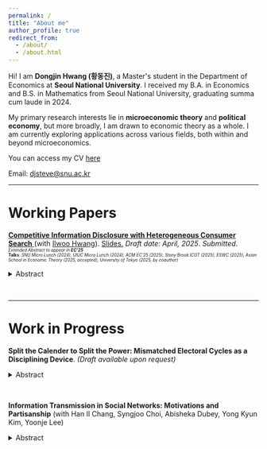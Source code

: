 ```yaml
---
permalink: /
title: "About me"
author_profile: true
redirect_from: 
  - /about/
  - /about.html
---
```


Hi! I am **Dongjin Hwang (황동진)**, a Master's student in the Department of Economics at **Seoul National University**. I received my B.A. in Economics and B.S. in Mathematics from Seoul National University, graduating summa cum laude in 2024.

My primary research interests lie in **microeconomic theory** and **political economy**, but more broadly, I am drawn to economic theory as a whole. I am currently exploring applications across various fields, both within and beyond microeconomics.

You can access my CV <a href="https://www.dropbox.com/scl/fi/lst80760kl2tj38bg24gl/dongjn_hwang_cv.pdf?rlkey=iedv79em8gc9c7775fywt4nkr&st=6zz4id0w&dl=0"
   onclick="gtag('event', 'click', {
     event_category: 'CV',
     event_label: 'CV'
   });"> here
</a>

Email: djsteve@snu.ac.kr


---

Working Papers
======
<a href="https://papers.ssrn.com/sol3/papers.cfm?abstract_id=5206437"
   onclick="gtag('event', 'click', {
     event_category: 'Paper',
     event_label: 'HeteroSearch'
   });">
   <b>Competitive Information Disclosure with Heterogeneous Consumer Search</b>
</a>(with <a href="https://sites.google.com/site/iruhwang/"
         onclick="gtag('event', 'click', {
           event_category: 'Author Link',
           event_label: 'Ilwoo_Hwang_Google_Site'
         });">Ilwoo Hwang</a>). <a href="https://www.dropbox.com/scl/fi/o6is0eoaku1ntff8w09tz/uiuc_slides_handout.pdf?rlkey=lxiytr9ess0kozvephftj4z7g&st=mm56f9wf&dl=0"
   onclick="gtag('event', 'click', {
     event_category: 'Slides',
     event_label: 'Hetero_search_slides'
   });"> Slides.</a> *Draft date: April, 2025*. *Submitted*.  
<span style="font-size: 60%">
*Extended Abstract to appear in **EC'25***  
**Talks**: *SNU Micro Lunch (2024), UIUC Micro Lunch (2024), ACM EC'25 (2025), Stony Brook ICGT (2025), ESWC (2025),  Asian School in Economic Theory (2025, accepted), University of Tokyo (2025, by coauthor)*
</span>
<details>
<summary>Abstract</summary>
<div markdown="1">
<span style="font-size: 80%">
We study a model of competitive information design in an oligopoly search market with heterogeneous consumer search costs. A unique class of equilibria—upper-censorship equilibria—emerges under intense competition. In equilibrium, firms balance competitive pressure with local monopoly power granted by search frictions. Notably, firms disclose only partial information even as the number of firms approaches infinity. The maximal informativeness of equilibrium decreases under first-order shifts in the search cost distribution, but varies non-monotonically under mean-preserving spreads. The model converges to the full-disclosure benchmark as search frictions vanish, and to the no-disclosure benchmark as search costs become homogeneous.
</span>
</div>
</details>

&nbsp;

---

Work in Progress
======
**Split the Calender to Split the Power: Mismatched Electoral Cycles as a Disciplining Device**. *(Draft available upon request)*
<details>
<summary>Abstract</summary>
<div markdown="1">
<span style="font-size: 80%">
In many presidential systems, the executive and legislative branches serve different term lengths, creating a **mismatch in electoral cycles**. I study the effect of such mismatched cycles on the accountability of political bodies, building on the frameworks of Ferejohn (1982) and Persson, Roland, and Tabellini (1997). Each period, the executive and legislature bargain over the allocation of a fixed budget between public goods and political rents. I examine three distinct bargaining protocols, each reflecting a different degree of (de facto) separation of powers. 
Electoral mismatch **enhances voter welfare** when the bargaining power is asymmetric: frequent turnover in the weaker branch forces repeated negotiation, making collusion harder to sustain. In contrast, when bargaining power is symmetric, mismatch has little effect, as institutional separation alone disciplines behavior. **Thus, mismatch can serve as a substitute for formal checks and a safeguard against political capture**.
</span>
</div>
</details>

&nbsp;

**Information Transmission in Social Networks: Motivations and Partisanship** (with Han Il Chang, Syngjoo Choi, Abisheka Dubey, Yong Kyun Kim, Yoonje Lee)

<details>
<summary>Abstract</summary>
<div markdown="1">
<span style="font-size: 80%">
    How does partisan alignment between a sender and a receiver affect the partisan content of transmitted information? We conduct an online experiment (1,002 participants) varying messaging nudges (accuracy, directional, no nudge) and receiver partisanship (Pro-Minjoo, Pro-Kookhim, Independent). We find heterogeneous treatment effects depending on sender partisanship and partisan alignment.
</span>
</div>
</details>